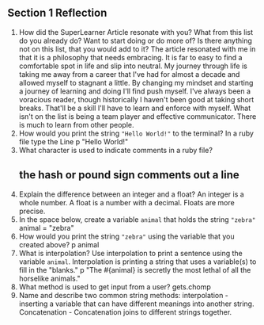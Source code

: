 ## Section 1 Reflection

1. How did the SuperLearner Article resonate with you? What from this list do you already do? Want to start doing or do more of? Is there anything not on this list, that you would add to it?
    The article resonated with me in that it is a philosophy that needs embracing. It is far to easy to find a comfortable spot in life and slip into neutral.  My journey through life is taking me away from a career that I've had for almost a decade and allowed myself to stagnant a little.  By changing my mindset and starting a journey of learning and doing I'll find push myself. I've always been a voracious reader, though historically I haven't been good at taking short breaks.  That'll be a skill I'll have to learn and enforce with myself.  What isn't on the list is being a team player and effective communicator. There is much to learn from other people.
1. How would you print the string `"Hello World!"` to the terminal?
    In a ruby file type the Line
    p "Hello World!"
1. What character is used to indicate comments in a ruby file?
    ## the hash or pound sign comments out a line
1. Explain the difference between an integer and a float?
    An integer is a whole number.  A float is a number with a decimal. Floats are more precise.
1. In the space below, create a variable `animal` that holds the string `"zebra"`
    animal = "zebra"
1. How would you print the string `"zebra"` using the variable that you created above?
    p animal
1. What is interpolation? Use interpolation to print a sentence using the variable `animal`.
    Interpolation is printing a string that uses a variable(s) to fill in the "blanks."
    p "The #{animal} is secretly the most lethal of all the horselike animals."
1. What method is used to get input from a user?
    gets.chomp
1. Name and describe two common string methods:
    interpolation - inserting a variable that can have different meanings into another string.
    Concatenation - Concatenation joins to different strings together.
